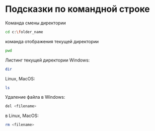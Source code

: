 # Подсказки по командной строке

Команда смены
директории
```sh
cd c:\folder_name
```

команда отображения текущей директории
```sh
pwd
```

Листинг текущей директории
Windows:
```sh
dir
```
Linux, MacOS:
```sh
ls
```

Удаление файла в Windows:
```sh
del <filename>
```

в Linux, MacOS:
```sh
rm <filename>
```
